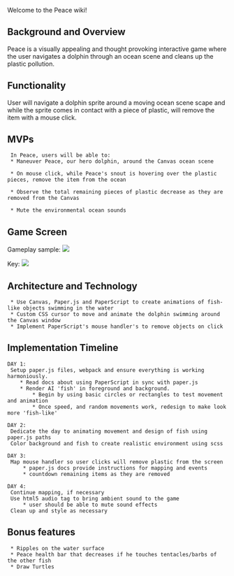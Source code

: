 Welcome to the Peace wiki!

## Background and Overview
Peace is a visually appealing and thought provoking interactive game where the user navigates a dolphin through an ocean scene and cleans up the plastic pollution. 

## Functionality
User will navigate a dolphin sprite around a moving ocean scene scape and while the sprite comes in contact with a piece of plastic, will remove the item with a mouse click.

## MVPs 
     In Peace, users will be able to: 
     * Maneuver Peace, our hero dolphin, around the Canvas ocean scene

     * On mouse click, while Peace's snout is hovering over the plastic pieces, remove the item from the ocean
         
     * Observe the total remaining pieces of plastic decrease as they are removed from the Canvas

     * Mute the environmental ocean sounds

## Game Screen
Gameplay sample:
![](https://webfilms-films.s3.amazonaws.com/ezgif.com-gif-maker.gif)

Key:
![](https://webfilms-films.s3.amazonaws.com/key+copy.png)

## Architecture and Technology
     * Use Canvas, Paper.js and PaperScript to create animations of fish-like objects swimming in the water
     * Custom CSS cursor to move and animate the dolphin swimming around the Canvas window
     * Implement PaperScript's mouse handler's to remove objects on click

## Implementation Timeline
    DAY 1:
     Setup paper.js files, webpack and ensure everything is working harmoniously. 
        * Read docs about using PaperScript in sync with paper.js 
        * Render AI 'fish' in foreground and background. 
            * Begin by using basic circles or rectangles to test movement and animation
            * Once speed, and random movements work, redesign to make look more 'fish-like' 

    DAY 2: 
     Dedicate the day to animating movement and design of fish using paper.js paths
     Color background and fish to create realistic environment using scss
          
    DAY 3:
     Map mouse handler so user clicks will remove plastic from the screen
         * paper.js docs provide instructions for mapping and events
         * countdown remaining items as they are removed
     
    DAY 4: 
     Continue mapping, if necessary
     Use html5 audio tag to bring ambient sound to the game
         * user should be able to mute sound effects 
     Clean up and style as necessary
         
## Bonus features
     * Ripples on the water surface
     * Peace health bar that decreases if he touches tentacles/barbs of the other fish
     * Draw Turtles
     
